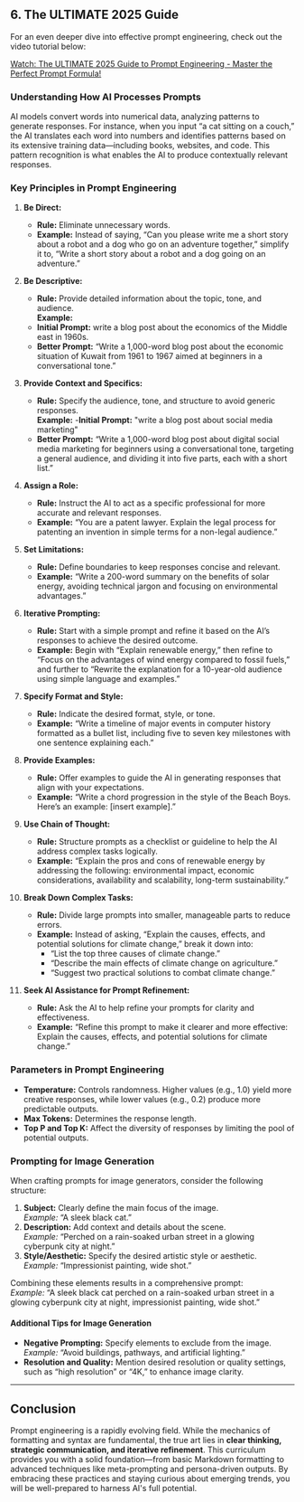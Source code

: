 ## 6. **The ULTIMATE 2025 Guide**

For an even deeper dive into effective prompt engineering, check out the video tutorial below:

[Watch: The ULTIMATE 2025 Guide to Prompt Engineering - Master the Perfect Prompt Formula!](https://www.youtube.com/watch?v=bIxbpIwYTXI)

### Understanding How AI Processes Prompts
AI models convert words into numerical data, analyzing patterns to generate responses. For instance, when you input “a cat sitting on a couch,” the AI translates each word into numbers and identifies patterns based on its extensive training data—including books, websites, and code. This pattern recognition is what enables the AI to produce contextually relevant responses.

### Key Principles in Prompt Engineering

1. **Be Direct:**  
   - **Rule:** Eliminate unnecessary words.  
   - **Example:** Instead of saying, “Can you please write me a short story about a robot and a dog who go on an adventure together,” simplify it to, “Write a short story about a robot and a dog going on an adventure.”

2. **Be Descriptive:**  
   - **Rule:** Provide detailed information about the topic, tone, and audience.  
   **Example:**
   - **Initial Prompt:** write a blog post about the economics of the Middle east in 1960s.
   - **Better Prompt:** “Write a 1,000-word blog post about the economic situation of Kuwait from 1961 to 1967 aimed at beginners in a conversational tone.”

3. **Provide Context and Specifics:**  
   - **Rule:** Specify the audience, tone, and structure to avoid generic responses.  
   **Example:**
   -**Initial Prompt:** "write a blog post about social media marketing"
   - **Better Prompt:** “Write a 1,000-word blog post about digital social media marketing for beginners using a conversational tone, targeting a general audience, and dividing it into five parts, each with a short list.”

4. **Assign a Role:**  
   - **Rule:** Instruct the AI to act as a specific professional for more accurate and relevant responses.  
   - **Example:** “You are a patent lawyer. Explain the legal process for patenting an invention in simple terms for a non-legal audience.”

5. **Set Limitations:**  
   - **Rule:** Define boundaries to keep responses concise and relevant.  
   - **Example:** “Write a 200-word summary on the benefits of solar energy, avoiding technical jargon and focusing on environmental advantages.”

6. **Iterative Prompting:**  
   - **Rule:** Start with a simple prompt and refine it based on the AI’s responses to achieve the desired outcome.  
   - **Example:** Begin with “Explain renewable energy,” then refine to “Focus on the advantages of wind energy compared to fossil fuels,” and further to “Rewrite the explanation for a 10-year-old audience using simple language and examples.”

7. **Specify Format and Style:**  
   - **Rule:** Indicate the desired format, style, or tone.  
   - **Example:** “Write a timeline of major events in computer history formatted as a bullet list, including five to seven key milestones with one sentence explaining each.”

8. **Provide Examples:**  
   - **Rule:** Offer examples to guide the AI in generating responses that align with your expectations.  
   - **Example:** “Write a chord progression in the style of the Beach Boys. Here’s an example: [insert example].”

9. **Use Chain of Thought:**  
   - **Rule:** Structure prompts as a checklist or guideline to help the AI address complex tasks logically.  
   - **Example:** “Explain the pros and cons of renewable energy by addressing the following: environmental impact, economic considerations, availability and scalability, long-term sustainability.”

10. **Break Down Complex Tasks:**  
    - **Rule:** Divide large prompts into smaller, manageable parts to reduce errors.  
    - **Example:** Instead of asking, “Explain the causes, effects, and potential solutions for climate change,” break it down into:  
      - “List the top three causes of climate change.”  
      - “Describe the main effects of climate change on agriculture.”  
      - “Suggest two practical solutions to combat climate change.”

11. **Seek AI Assistance for Prompt Refinement:**  
    - **Rule:** Ask the AI to help refine your prompts for clarity and effectiveness.  
    - **Example:** “Refine this prompt to make it clearer and more effective: Explain the causes, effects, and potential solutions for climate change.”

### Parameters in Prompt Engineering

- **Temperature:** Controls randomness. Higher values (e.g., 1.0) yield more creative responses, while lower values (e.g., 0.2) produce more predictable outputs.
- **Max Tokens:** Determines the response length.
- **Top P and Top K:** Affect the diversity of responses by limiting the pool of potential outputs.

### Prompting for Image Generation

When crafting prompts for image generators, consider the following structure:
1. **Subject:** Clearly define the main focus of the image.  
   *Example:* “A sleek black cat.”
2. **Description:** Add context and details about the scene.  
   *Example:* “Perched on a rain-soaked urban street in a glowing cyberpunk city at night.”
3. **Style/Aesthetic:** Specify the desired artistic style or aesthetic.  
   *Example:* “Impressionist painting, wide shot.”

Combining these elements results in a comprehensive prompt:  
*Example:* “A sleek black cat perched on a rain-soaked urban street in a glowing cyberpunk city at night, impressionist painting, wide shot.”

#### Additional Tips for Image Generation
- **Negative Prompting:** Specify elements to exclude from the image.  
  *Example:* “Avoid buildings, pathways, and artificial lighting.”
- **Resolution and Quality:** Mention desired resolution or quality settings, such as “high resolution” or “4K,” to enhance image clarity.

---

## Conclusion

Prompt engineering is a rapidly evolving field. While the mechanics of formatting and syntax are fundamental, the true art lies in **clear thinking, strategic communication, and iterative refinement**. This curriculum provides you with a solid foundation—from basic Markdown formatting to advanced techniques like meta-prompting and persona-driven outputs. By embracing these practices and staying curious about emerging trends, you will be well-prepared to harness AI's full potential.



